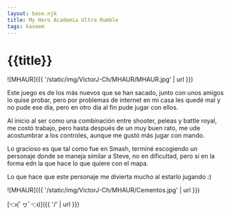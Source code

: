 ```yaml
---
layout: base.njk
title: My Hero Academia Ultra Rumble
tags: kaseem
---
```


# {{title}}

![MHAUR]({{ '/static/img/VictorJ-Ch/MHAUR/MHAUR.jpg' | url }})

Este juego es de los más nuevos que se han sacado, junto con unos amigos lo quise probar, pero por problemas de internet en mi casa les quedé mal y no pude ese día, pero en otro día al fin pude jugar con ellos.

Al inicio al ser como una combinación entre shooter, peleas y battle royal, me costó trabajo, pero hasta después de un muy buen rato, me ude acostumbrar a los controles, aunque me gustó más jugar con mando.

Lo gracioso es que tal como fue en Smash, terminé escogiendo un personaje donde se maneja similar a Steve, no en dificultad, pero si en la forma edn la que hace lo que quiere con el mapa.

Lo que hace que este personaje me divierta mucho al estarlo jugando  :)

![MHAUR]({{ '/static/img/VictorJ-Ch/MHAUR/Cementos.jpg' | url }})

[👈(ﾟヮﾟ👈)]({{ '/' | url }})